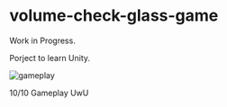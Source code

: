 # volume-check-glass-game

Work in Progress. 

Porject to learn Unity. 



![gameplay](https://github.com/BurningYolo/volume-check-glass-game/assets/81748439/e14247f8-d44b-4165-9f7c-6d4ff1ebc6ae)


10/10 Gameplay UwU 
